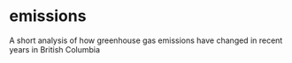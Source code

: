 # emissions
A short analysis of how greenhouse gas emissions have changed in recent years in British Columbia
